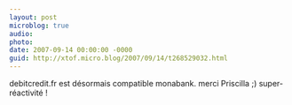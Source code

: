```yaml
---
layout: post
microblog: true
audio: 
photo: 
date: 2007-09-14 00:00:00 -0000
guid: http://xtof.micro.blog/2007/09/14/t268529032.html
---
```

debitcredit.fr est désormais compatible monabank. merci Priscilla ;) super-réactivité !

